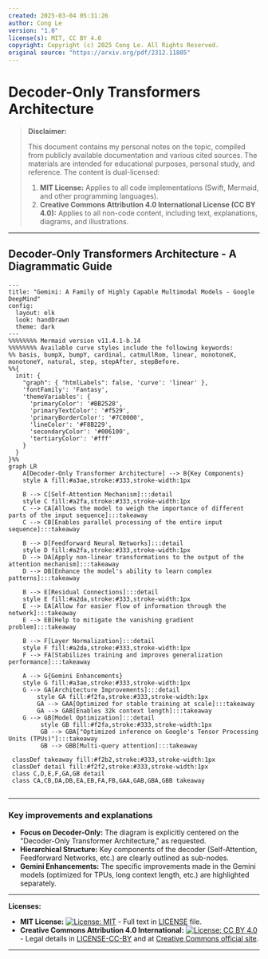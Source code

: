 ```yaml
---
created: 2025-03-04 05:31:26
author: Cong Le
version: "1.0"
license(s): MIT, CC BY 4.0
copyright: Copyright (c) 2025 Cong Le. All Rights Reserved.
original source: "https://arxiv.org/pdf/2312.11805"
---
```




# Decoder-Only Transformers Architecture
> **Disclaimer:**
>
> This document contains my personal notes on the topic,
> compiled from publicly available documentation and various cited sources.
> The materials are intended for educational purposes, personal study, and reference.
> The content is dual-licensed:
> 1. **MIT License:** Applies to all code implementations (Swift, Mermaid, and other programming languages).
> 2. **Creative Commons Attribution 4.0 International License (CC BY 4.0):** Applies to all non-code content, including text, explanations, diagrams, and illustrations.
---


## Decoder-Only Transformers Architecture - A Diagrammatic Guide 



```mermaid
---
title: "Gemini: A Family of Highly Capable Multimodal Models - Google DeepMind"
config:
  layout: elk
  look: handDrawn
  theme: dark
---
%%%%%%%% Mermaid version v11.4.1-b.14
%%%%%%%% Available curve styles include the following keywords:
%% basis, bumpX, bumpY, cardinal, catmullRom, linear, monotoneX, monotoneY, natural, step, stepAfter, stepBefore.
%%{
  init: {
    "graph": { "htmlLabels": false, 'curve': 'linear' },
    'fontFamily': 'Fantasy',
    'themeVariables': {
      'primaryColor': '#BB2528',
      'primaryTextColor': '#f529',
      'primaryBorderColor': '#7C0000',
      'lineColor': '#F8B229',
      'secondaryColor': '#006100',
      'tertiaryColor': '#fff'
    }
  }
}%%
graph LR
    A[Decoder-Only Transformer Architecture] --> B{Key Components}
    style A fill:#a3ae,stroke:#333,stroke-width:1px

    B --> C[Self-Attention Mechanism]:::detail
    style C fill:#a2fa,stroke:#333,stroke-width:1px
    C --> CA[Allows the model to weigh the importance of different parts of the input sequence]:::takeaway
    C --> CB[Enables parallel processing of the entire input sequence]:::takeaway

    B --> D[Feedforward Neural Networks]:::detail
    style D fill:#a2fa,stroke:#333,stroke-width:1px
    D --> DA[Apply non-linear transformations to the output of the attention mechanism]:::takeaway
    D --> DB[Enhance the model's ability to learn complex patterns]:::takeaway

    B --> E[Residual Connections]:::detail
    style E fill:#a2da,stroke:#333,stroke-width:1px
    E --> EA[Allow for easier flow of information through the network]:::takeaway
    E --> EB[Help to mitigate the vanishing gradient problem]:::takeaway

    B --> F[Layer Normalization]:::detail
    style F fill:#a2da,stroke:#333,stroke-width:1px
    F --> FA[Stabilizes training and improves generalization performance]:::takeaway
    
    A --> G{Gemini Enhancements}
    style G fill:#a3ae,stroke:#333,stroke-width:1px
    G --> GA[Architecture Improvements]:::detail
        style GA fill:#f2fa,stroke:#333,stroke-width:1px
        GA --> GAA[Optimized for stable training at scale]:::takeaway
        GA --> GAB[Enables 32k context length]:::takeaway
    G --> GB[Model Optimization]:::detail
         style GB fill:#f2fa,stroke:#333,stroke-width:1px
         GB --> GBA["Optimized inference on Google's Tensor Processing Units (TPUs)"]:::takeaway
         GB --> GBB[Multi-query attention]:::takeaway
    
 classDef takeaway fill:#f2b2,stroke:#333,stroke-width:1px
 classDef detail fill:#f2f2,stroke:#333,stroke-width:1px
 class C,D,E,F,GA,GB detail
 class CA,CB,DA,DB,EA,EB,FA,FB,GAA,GAB,GBA,GBB takeaway
 
```

----


### Key improvements and explanations

*   **Focus on Decoder-Only:** The diagram is explicitly centered on the "Decoder-Only Transformer Architecture," as requested.
*   **Hierarchical Structure:**  Key components of the decoder (Self-Attention, Feedforward Networks, etc.) are clearly outlined as sub-nodes.
*   **Gemini Enhancements:** The specific improvements made in the Gemini models (optimized for TPUs, long context length, etc.) are highlighted separately.


---
**Licenses:**

- **MIT License:**  [![License: MIT](https://img.shields.io/badge/License-MIT-yellow.svg)](LICENSE) - Full text in [LICENSE](LICENSE) file.
- **Creative Commons Attribution 4.0 International:** [![License: CC BY 4.0](https://licensebuttons.net/l/by/4.0/88x31.png)](LICENSE-CC-BY) - Legal details in [LICENSE-CC-BY](LICENSE-CC-BY) and at [Creative Commons official site](http://creativecommons.org/licenses/by/4.0/).

---